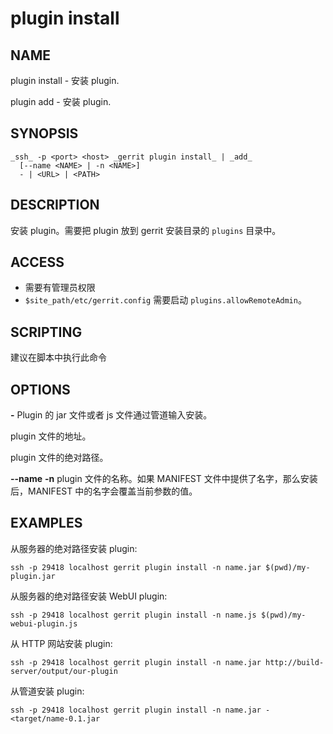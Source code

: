 # plugin install

## NAME
plugin install - 安装 plugin.

plugin add - 安装 plugin.

## SYNOPSIS
```
_ssh_ -p <port> <host> _gerrit plugin install_ | _add_
  [--name <NAME> | -n <NAME>]
  - | <URL> | <PATH>
```

## DESCRIPTION
安装 plugin。需要把 plugin 放到 gerrit 安装目录的 `plugins` 目录中。

## ACCESS
* 需要有管理员权限
* `$site_path/etc/gerrit.config` 需要启动 `plugins.allowRemoteAdmin`。

## SCRIPTING
建议在脚本中执行此命令

## OPTIONS
**-**
	Plugin 的 jar 文件或者 js 文件通过管道输入安装。

**<URL>**
	plugin 文件的地址。

**<PATH>**
	plugin 文件的绝对路径。

**--name**
**-n**
	plugin 文件的名称。如果 MANIFEST 文件中提供了名字，那么安装后，MANIFEST 中的名字会覆盖当前参数的值。

## EXAMPLES
从服务器的绝对路径安装 plugin:

```
ssh -p 29418 localhost gerrit plugin install -n name.jar $(pwd)/my-plugin.jar
```

从服务器的绝对路径安装 WebUI plugin:

```
ssh -p 29418 localhost gerrit plugin install -n name.js $(pwd)/my-webui-plugin.js
```

从 HTTP 网站安装 plugin:

```
ssh -p 29418 localhost gerrit plugin install -n name.jar http://build-server/output/our-plugin
```

从管道安装 plugin:

```
ssh -p 29418 localhost gerrit plugin install -n name.jar - <target/name-0.1.jar
```

